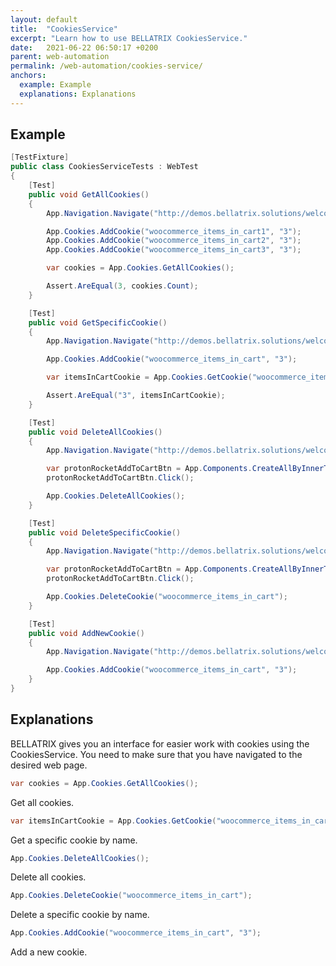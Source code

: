```yaml
---
layout: default
title:  "CookiesService"
excerpt: "Learn how to use BELLATRIX CookiesService."
date:   2021-06-22 06:50:17 +0200
parent: web-automation
permalink: /web-automation/cookies-service/
anchors:
  example: Example
  explanations: Explanations
---
```

Example
-------
```csharp
[TestFixture]
public class CookiesServiceTests : WebTest
{
    [Test]
    public void GetAllCookies()
    {
        App.Navigation.Navigate("http://demos.bellatrix.solutions/welcome/");

        App.Cookies.AddCookie("woocommerce_items_in_cart1", "3");
        App.Cookies.AddCookie("woocommerce_items_in_cart2", "3");
        App.Cookies.AddCookie("woocommerce_items_in_cart3", "3");

        var cookies = App.Cookies.GetAllCookies();

        Assert.AreEqual(3, cookies.Count);
    }

    [Test]
    public void GetSpecificCookie()
    {
        App.Navigation.Navigate("http://demos.bellatrix.solutions/welcome/");

        App.Cookies.AddCookie("woocommerce_items_in_cart", "3");

        var itemsInCartCookie = App.Cookies.GetCookie("woocommerce_items_in_cart");

        Assert.AreEqual("3", itemsInCartCookie);
    }

    [Test]
    public void DeleteAllCookies()
    {
        App.Navigation.Navigate("http://demos.bellatrix.solutions/welcome/");

        var protonRocketAddToCartBtn = App.Components.CreateAllByInnerTextContaining<Anchor>("Add to cart").First();
        protonRocketAddToCartBtn.Click();

        App.Cookies.DeleteAllCookies();
    }

    [Test]
    public void DeleteSpecificCookie()
    {
        App.Navigation.Navigate("http://demos.bellatrix.solutions/welcome/");

        var protonRocketAddToCartBtn = App.Components.CreateAllByInnerTextContaining<Anchor>("Add to cart").First();
        protonRocketAddToCartBtn.Click();

        App.Cookies.DeleteCookie("woocommerce_items_in_cart");
    }

    [Test]
    public void AddNewCookie()
    {
        App.Navigation.Navigate("http://demos.bellatrix.solutions/welcome/");

        App.Cookies.AddCookie("woocommerce_items_in_cart", "3");
    }
}
```

Explanations
------------
BELLATRIX gives you an interface for easier work with cookies using the CookiesService. You need to make sure that you have navigated to the desired web page.
```csharp
var cookies = App.Cookies.GetAllCookies();
```
Get all cookies.
```csharp
var itemsInCartCookie = App.Cookies.GetCookie("woocommerce_items_in_cart");
```
Get a specific cookie by name.
```csharp
App.Cookies.DeleteAllCookies();
```
Delete all cookies.
```csharp
App.Cookies.DeleteCookie("woocommerce_items_in_cart");
```
Delete a specific cookie by name.
```csharp
App.Cookies.AddCookie("woocommerce_items_in_cart", "3");
```
Add a new cookie.